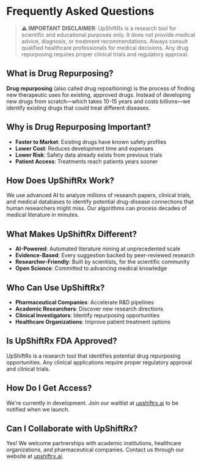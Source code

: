 # Frequently Asked Questions

> **⚠️ IMPORTANT DISCLAIMER**: UpShiftRx is a research tool for scientific and educational purposes only. It does not provide medical advice, diagnosis, or treatment recommendations. Always consult qualified healthcare professionals for medical decisions. Any drug repurposing requires proper clinical trials and regulatory approval.

## What is Drug Repurposing?

**Drug repurposing** (also called drug repositioning) is the process of finding new therapeutic uses for existing, approved drugs. Instead of developing new drugs from scratch—which takes 10-15 years and costs billions—we identify existing drugs that could treat different diseases.

## Why is Drug Repurposing Important?

- **Faster to Market**: Existing drugs have known safety profiles
- **Lower Cost**: Reduces development time and expenses
- **Lower Risk**: Safety data already exists from previous trials
- **Patient Access**: Treatments reach patients years sooner

## How Does UpShiftRx Work?

We use advanced AI to analyze millions of research papers, clinical trials, and medical databases to identify potential drug-disease connections that human researchers might miss. Our algorithms can process decades of medical literature in minutes.

## What Makes UpShiftRx Different?

- **AI-Powered**: Automated literature mining at unprecedented scale
- **Evidence-Based**: Every suggestion backed by peer-reviewed research
- **Researcher-Friendly**: Built by scientists, for the scientific community
- **Open Science**: Committed to advancing medical knowledge

## Who Can Use UpShiftRx?

- **Pharmaceutical Companies**: Accelerate R&D pipelines
- **Academic Researchers**: Discover new research directions
- **Clinical Investigators**: Identify repurposing opportunities
- **Healthcare Organizations**: Improve patient treatment options

## Is UpShiftRx FDA Approved?

UpShiftRx is a research tool that identifies potential drug repurposing opportunities. Any clinical applications require proper regulatory approval and clinical trials.

## How Do I Get Access?

We're currently in development. Join our waitlist at [upshiftrx.ai](https://upshiftrx.ai) to be notified when we launch.

## Can I Collaborate with UpShiftRx?

Yes! We welcome partnerships with academic institutions, healthcare organizations, and pharmaceutical companies. Contact us through our website at [upshiftrx.ai](https://upshiftrx.ai).